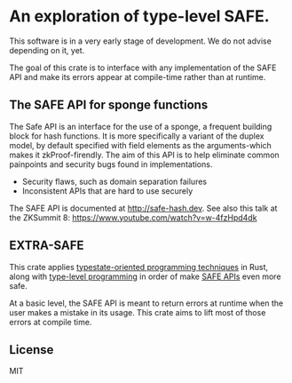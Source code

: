 # An exploration of type-level SAFE.

This software is in a very early stage of development. We do not advise depending on it, yet.

The goal of this crate is to interface with any implementation of the SAFE
API and make its errors appear at compile-time rather than at runtime.

## The SAFE API for sponge functions

 The Safe API is an interface for the use of a sponge, a frequent building
 block for hash functions. It is more specifically a variant of the duplex
 model, by default specified with field elements as the arguments-which
 makes it zkProof-firendly. The aim of this API is to help eliminate
 common painpoints and security bugs found in implementations.

- Security flaws, such as domain separation failures
- Inconsistent APIs that are hard to use securely

The SAFE API is documented at http://safe-hash.dev.
See also this talk at the ZKSummit 8:
https://www.youtube.com/watch?v=w-4fzHpd4dk

## EXTRA-SAFE

This crate applies [typestate-oriented programming techniques](https://dl.acm.org/doi/10.1145/1639950.1640073) in Rust, along with [type-level programming](https://www.cambridge.org/core/journals/journal-of-functional-programming/article/faking-it-simulating-dependent-types-in-haskell/) in order of make [SAFE APIs](https://hackmd.io/@7dpNYqjKQGeYC7wMlPxHtQ/ByIbpfX9c) even more safe.

At a basic level, the SAFE API is meant to return errors at runtime when the user makes a mistake in its usage. This crate aims to lift most of those errors at compile time.

## License

MIT
